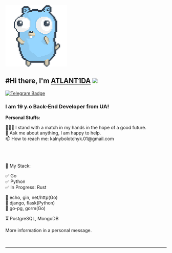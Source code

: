 
<img alt="GIF" src="./dancing-gopher.gif"/>
<h2>#Hi there, I'm <a href="https://github.com/atlant1da-404" target="_blank">ATLANT1DA</a> <img src="https://media.giphy.com/media/hvRJCLFzcasrR4ia7z/giphy.gif" width="25px"></h2>

[![Telegram Badge](https://img.shields.io/badge/-Telegram-0088cc?style=flat-square&logo=Telegram&logoColor=white)](https://t.me/atlant1da_404)

### I am 19 y.o Back-End Developer from UA!
**Personal Stuffs:** 
<p>
👨🏻‍💻 I stand with a match in my hands in the hope of a good future. <br>
💬 Ask me about anything, I am happy to help. <br>
📫 How to reach me: kalnybolotchyk.01@gmail.com
</p>
</br>

<br>
<p>
🚀 My Stack:

✅ Go <br>
✅ Python <br>
✅ In Progress: Rust <br>

🚩 echo, gin, net/http(Go) <br>
🚩 django, flask(Python) <br>
🚩 go-pg, gorm(Go) <br>

⏳ PostgreSQL, MongoDB <br>


More information in a personal message.
</p>

</br> <hr> 
